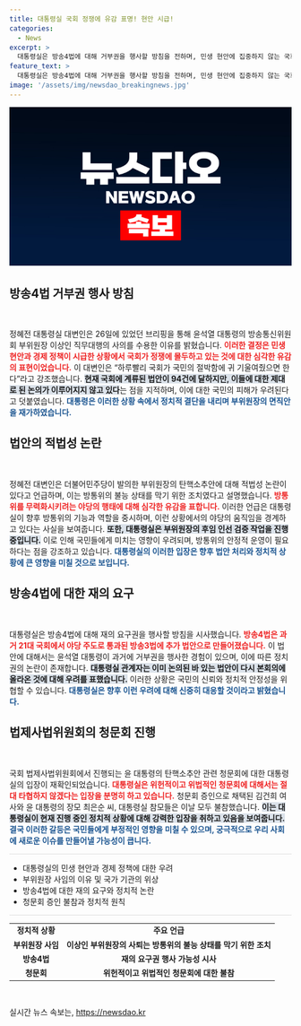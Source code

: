 ```yaml
---
title: 대통령실 국회 정쟁에 유감 표명! 현안 시급!
categories:
  - News
excerpt: >
  대통령실은 방송4법에 대해 거부권을 행사할 방침을 전하며, 민생 현안에 집중하지 않는 국회를 비판했습니다. 법사위 청문회에선 위헌성 입장을 재확인하며, 청문회 참석자 불참으로 긴장이 고조되고 있습니다.
feature_text: >
  대통령실은 방송4법에 대해 거부권을 행사할 방침을 전하며, 민생 현안에 집중하지 않는 국회를 비판했습니다. 법사위 청문회에선 위헌성 입장을 재확인하며, 청문회 참석자 불참으로 긴장이 고조되고 있습니다.
image: '/assets/img/newsdao_breakingnews.jpg'
---
```


<p><img src="/assets/img/newsdao_breakingnews.jpg" alt="bookingtag 속보" /></p>

<h2 data-ke-size="size26">방송4법 거부권 행사 방침</h2>

<p data-ke-size="size16">&nbsp;</p>

<p data-ke-size="size16">정혜전 대통령실 대변인은 26일에 있었던 브리핑을 통해 윤석열 대통령의 방송통신위원회 부위원장 이상인 직무대행의 사의를 수용한 이유를 밝혔습니다. <b><span style="color: #ee2323;">이러한 결정은 민생 현안과 경제 정책이 시급한 상황에서 국회가 정쟁에 몰두하고 있는 것에 대한 심각한 유감의 표현이었습니다.</span></b> 이 대변인은 “하루빨리 국회가 국민의 절박함에 귀 기울여줬으면 한다”라고 강조했습니다. <b><span style="background-color: #21538527;">현재 국회에 계류된 법안이 94건에 달하지만, 이들에 대한 제대로 된 논의가 이루어지지 않고 있다</span></b>는 점을 지적하며, 이에 대한 국민의 피해가 우려된다고 덧붙였습니다. <b><span style="color: #1a5490;">대통령은 이러한 상황 속에서 정치적 결단을 내리며 부위원장의 면직안을 재가하였습니다.</span></b></p>

<h2 data-ke-size="size26">법안의 적법성 논란</h2>

<p data-ke-size="size16">&nbsp;</p>

<p data-ke-size="size16">정혜전 대변인은 더불어민주당이 발의한 부위원장의 탄핵소추안에 대해 적법성 논란이 있다고 언급하며, 이는 방통위의 불능 상태를 막기 위한 조치였다고 설명했습니다. <b><span style="color: #ee2323;">방통위를 무력화시키려는 야당의 행태에 대해 심각한 유감을 표합니다.</span></b> 이러한 언급은 대통령실이 향후 방통위의 기능과 역할을 중시하며, 이런 상황에서의 야당의 움직임을 경계하고 있다는 사실을 보여줍니다. <b><span style="background-color: #21538527;">또한, 대통령실은 부위원장의 후임 인선 검증 작업을 진행 중입니다.</span></b> 이로 인해 국민들에게 미치는 영향이 우려되며, 방통위의 안정적 운영이 필요하다는 점을 강조하고 있습니다. <b><span style="color: #1a5490;">대통령실의 이러한 입장은 향후 법안 처리와 정치적 상황에 큰 영향을 미칠 것으로 보입니다.</span></b></p>

<h2 data-ke-size="size26">방송4법에 대한 재의 요구</h2>

<p data-ke-size="size16">&nbsp;</p>

<p data-ke-size="size16">대통령실은 방송4법에 대해 재의 요구권을 행사할 방침을 시사했습니다. <b><span style="color: #ee2323;">방송4법은 과거 21대 국회에서 야당 주도로 통과된 방송3법에 추가 법안으로 만들어졌습니다.</span></b> 이 법안에 대해서는 윤석열 대통령이 과거에 거부권을 행사한 경험이 있으며, 이에 따른 정치권의 논란이 존재합니다. <b><span style="background-color: #21538527;">대통령실 관계자는 이미 논의된 바 있는 법안이 다시 본회의에 올라온 것에 대해 우려를 표했습니다.</span></b> 이러한 상황은 국민의 신뢰와 정치적 안정성을 위협할 수 있습니다. <b><span style="color: #1a5490;">대통령실은 향후 이런 우려에 대해 신중히 대응할 것이라고 밝혔습니다.</span></b></p>

<h2 data-ke-size="size26">법제사법위원회의 청문회 진행</h2>

<p data-ke-size="size16">&nbsp;</p>

<p data-ke-size="size16">국회 법제사법위원회에서 진행되는 윤 대통령의 탄핵소추안 관련 청문회에 대한 대통령실의 입장이 재확인되었습니다. <b><span style="color: #ee2323;">대통령실은 위헌적이고 위법적인 청문회에 대해서는 절대 타협하지 않겠다는 입장을 분명히 하고 있습니다.</span></b> 청문회 증인으로 채택된 김건희 여사와 윤 대통령의 장모 최은순 씨, 대통령실 참모들은 이날 모두 불참했습니다. <b><span style="background-color: #21538527;">이는 대통령실이 현재 진행 중인 정치적 상황에 대해 강력한 입장을 취하고 있음을 보여줍니다.</span></b> <b><span style="color: #1a5490;">결국 이러한 갈등은 국민들에게 부정적인 영향을 미칠 수 있으며, 궁극적으로 우리 사회에 새로운 이슈를 만들어낼 가능성이 큽니다.</span></b></p>

<hr style="height: 1px; background-color: #ddd; border: none;"/>

<ul>
    <li>대통령실의 민생 현안과 경제 정책에 대한 우려</li>
    <li>부위원장 사임의 이유 및 국가 기관의 위상</li>
    <li>방송4법에 대한 재의 요구와 정치적 논란</li>
    <li>청문회 증인 불참과 정치적 원칙</li>
</ul>

<hr style="height: 1px; background-color: #ddd; border: none;"/>

<table style="width: 100%; border-collapse: collapse;">
    <tr>
        <td style="text-align: center; height: 17px;"><b>정치적 상황</b></td>
        <td style="text-align: center; height: 17px;"><b>주요 언급</b></td>
    </tr>
    <tr>
        <td style="text-align: center; height: 17px;"><b>부위원장 사임</b></td>
        <td style="text-align: center; height: 17px;"><b>이상인 부위원장의 사퇴는 방통위의 불능 상태를 막기 위한 조치</b></td>
    </tr>
    <tr>
        <td style="text-align: center; height: 17px;"><b>방송4법</b></td>
        <td style="text-align: center; height: 17px;"><b>재의 요구권 행사 가능성 시사</b></td>
    </tr>
    <tr>
        <td style="text-align: center; height: 17px;"><b>청문회</b></td>
        <td style="text-align: center; height: 17px;"><b>위헌적이고 위법적인 청문회에 대한 불참</b></td>
    </tr>
</table>

<p data-ke-size="size16">&nbsp;</p>
실시간 뉴스 속보는, <a href="https://newsdao.kr" rel="dofollow">https://newsdao.kr</a>


